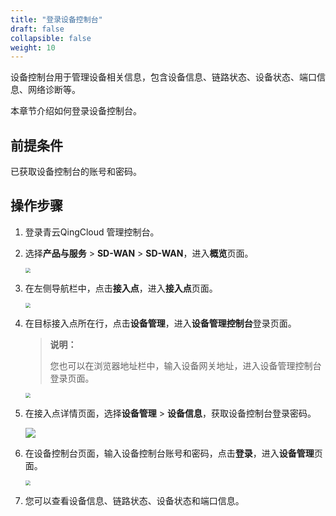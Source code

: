 ```yaml
---
title: "登录设备控制台"
draft: false
collapsible: false
weight: 10
---
```


设备控制台用于管理设备相关信息，包含设备信息、链路状态、设备状态、端口信息、网络诊断等。

本章节介绍如何登录设备控制台。

## 前提条件

已获取设备控制台的账号和密码。

## 操作步骤

1. 登录青云QingCloud 管理控制台。

2. 选择**产品与服务** > **SD-WAN** > **SD-WAN**，进入**概览**页面。

   <img src="../../../_images/qs_cloud_network.png" style="zoom:50%;" />

3. 在左侧导航栏中，点击**接入点**，进入**接入点**页面。

   <img src="../../../_images/qs_light_access.png" style="zoom:50%;" />

4. 在目标接入点所在行，点击<b>设备管理</b>，进入**设备管理控制台**登录页面。

   > **说明：**
   >
   > 您也可以在浏览器地址栏中，输入设备网关地址，进入设备管理控制台登录页面。

   <img src="../../../_images/um_equip_home.png" style="zoom:50%;" />

2. 在接入点详情页面，选择**设备管理** > **设备信息**，获取设备控制台登录密码。

   ![](../../../_images/um_equip_pw.png)

2. 在设备控制台页面，输入设备控制台账号和密码，点击**登录**，进入**设备管理**页面。

   <img src="../../../_images/um_equip_mgmt_details.png" style="zoom:50%;" />

3. 您可以查看设备信息、链路状态、设备状态和端口信息。


